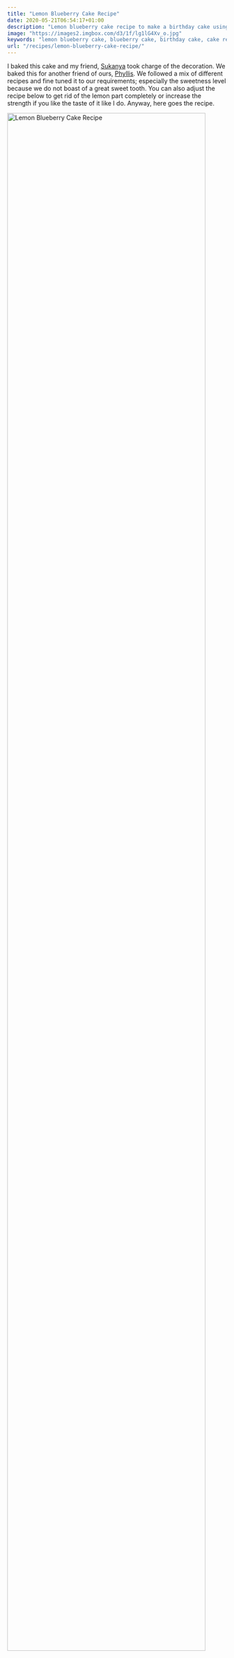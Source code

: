 ```yaml
---
title: "Lemon Blueberry Cake Recipe"
date: 2020-05-21T06:54:17+01:00
description: "Lemon blueberry cake recipe to make a birthday cake using blueberries, a bit of lemon and cream cheese frosting."
image: "https://images2.imgbox.com/d3/1f/lg1lG4Xv_o.jpg"
keywords: "lemon blueberry cake, blueberry cake, birthday cake, cake recipes, cream cheese frosting"
url: "/recipes/lemon-blueberry-cake-recipe/"
---
```


I baked this cake and my friend, <a href = "https://www.kanchalonka.com/" target = "_blank">Sukanya</a> took charge of the decoration. We baked this for another friend of ours, <a href = "https://nudges.netlify.app/post/" target = "_blank">Phyllis</a>. We followed a mix of different recipes and fine tuned it to our requirements; especially the sweetness level because we do not boast of a great sweet tooth. You can also adjust the recipe below to get rid of the lemon part completely or increase the strength if you like the taste of it like I do. Anyway, here goes the recipe.

<a data-pin-do="buttonBookmark" data-pin-tall="true" href="https://www.pinterest.com/pin/create/button/"><img src = "https://images2.imgbox.com/3c/20/kzjq64Th_o.jpg" alt = "Lemon Blueberry Cake Recipe" width = "95%" /></a>

## Ingredients:

### For the cake:

1. 140g flour
2. 250g blueberries (defrost and drain the berries if using frozen ones)
3. 8g vanilla sugar
4. 2 eggs
5. 80g sugar
6. A pinch of cinnamon powder
7. 15g baking powder
8. 6g lemon zest
9. 120g butter
10. 1 tbsp lemon juice

### For the frosting:

1. 70g butter
2. 175g cream cheese
3. 40g powdered sugar
4. 8g vanilla sugar

## Preparation:

### For the cake:

1. Prepare the cake tin (I used an 8 inch one) and pre-heat the oven to 175 degrees Celsius.
2. Mix the following dry ingredients together in a bowl - flour, baking powder, vanilla sugar, cinnamon powder
3. In another bowl, add the butter and use the electric mixer to mix it for 2-3 minutes on medium speed.
4. To the mix from Step 3, gradually add the following sequentially while continuing to mix - sugar, eggs, the mix from Step 2, lemon zest and lemon juice.
5. Transfer the mix from Step 4 into a baking tin and just add the blueberries on the top; it will settle and mix gradually once it bakes.
6. After 40-45 minutes, check if the cake is ready by using a toothpick to see if it comes out clean. Let it cool for a while.

The cake is already ready to eat at this stage. To continue making the cream cheese frosting and make it more presentable, follow the steps below.

### For the frosting:

1. Add the butter and use the mixer to mix it for 2-3 minutes.
2. After 2-3 minutes, add the cream cheese and continue mixing for another minute or two on medium speed.
3. Finally, add the vanilla sugar and powdered sugar and continue mixing for another 2-3 minutes.
4. It should look rich and creamy. Let it settle for 20-30 minutes in the fridge if you want it to be a bit more thick.
5. Finally, add the cream cheese frosting to the cake, and decorate with more blueberries and other berries, flowers or herbs of your choice.

I do not know what flowers they are exactly, unfortunately. I do not even know if they are eatable, most likely not. None of us ate the flowers. We bought them only for presentation purpose from a supermarket for about 2 Euros (150 INR).

<img src = "https://images2.imgbox.com/d3/1f/lg1lG4Xv_o.jpg" alt = "Lemon Blueberry Cake Recipe" width = "95%" />
